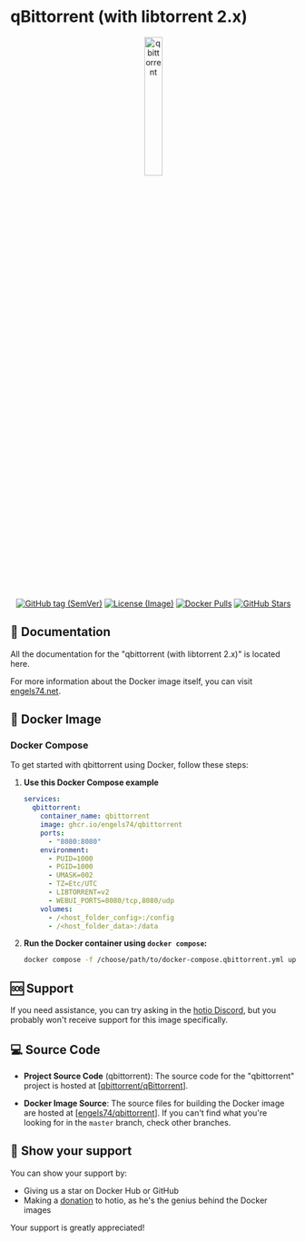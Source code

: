 # qBittorrent (with libtorrent 2.x)

<p align="center">
  <img src="https://i.imgur.com/IAkaT4k.png" alt="qbittorrent" style="width: 25%;"/>
</p>

<p align="center">
  <a href="https://github.com/engels74/qbittorrent"><img src="https://img.shields.io/docker/v/engels74/qbittorrent?sort=semver" alt="GitHub tag (SemVer)"></a>
  <a href="https://github.com/engels74/qbittorrent/blob/master/LICENSE"><img src="https://img.shields.io/badge/License%20(Image)-GPL--3.0-orange" alt="License (Image)"></a>
  <a href="https://hub.docker.com/r/engels74/qbittorrent"><img src="https://img.shields.io/docker/pulls/engels74/qbittorrent.svg" alt="Docker Pulls"></a>
  <a href="https://github.com/engels74/qbittorrent/stargazers"><img src="https://img.shields.io/github/stars/engels74/qbittorrent.svg" alt="GitHub Stars"></a>
</p>

## 📖 Documentation

All the documentation for the "qbittorrent (with libtorrent 2.x)" is located here.

For more information about the Docker image itself, you can visit [engels74.net](https://engels74.net/containers/qbittorrent).

## 🐋 Docker Image

### Docker Compose

To get started with qbittorrent using Docker, follow these steps:

1. **Use this Docker Compose example**
    ```yaml
	services:
	  qbittorrent:
	    container_name: qbittorrent
	    image: ghcr.io/engels74/qbittorrent
	    ports:
	      - "8080:8080"
	    environment:
	      - PUID=1000
	      - PGID=1000
	      - UMASK=002
	      - TZ=Etc/UTC
		  - LIBTORRENT=v2
	      - WEBUI_PORTS=8080/tcp,8080/udp
	    volumes:
	      - /<host_folder_config>:/config
	      - /<host_folder_data>:/data
    ```

2. **Run the Docker container using `docker compose`:**
    ```sh
    docker compose -f /choose/path/to/docker-compose.qbittorrent.yml up -d
    ```

## 🆘 Support

If you need assistance, you can try asking in the [hotio Discord](https://hotio.dev/discord), but you probably won't receive support for this image specifically.

## 💻 Source Code

- **Project Source Code** (qbittorrent): The source code for the "qbittorrent" project is hosted at [[qbittorrent/qBittorrent](https://github.com/qbittorrent/qBittorrent)].

- **Docker Image Source**: The source files for building the Docker image are hosted at [[engels74/qbittorrent](https://github.com/engels74/qbittorrent)]. If you can't find what you're looking for in the `master` branch, check other branches.

## 🌟 Show your support

You can show your support by:
- Giving us a star on Docker Hub or GitHub
- Making a [donation](https://hotio.dev/donate) to hotio, as he's the genius behind the Docker images

Your support is greatly appreciated!
